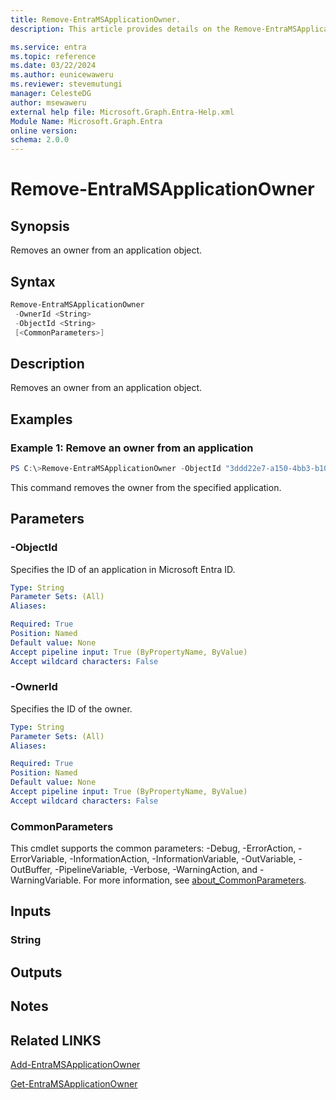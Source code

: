 ```yaml
---
title: Remove-EntraMSApplicationOwner.
description: This article provides details on the Remove-EntraMSApplicationOwner command.

ms.service: entra
ms.topic: reference
ms.date: 03/22/2024
ms.author: eunicewaweru
ms.reviewer: stevemutungi
manager: CelesteDG
author: msewaweru
external help file: Microsoft.Graph.Entra-Help.xml
Module Name: Microsoft.Graph.Entra
online version:
schema: 2.0.0
---
```


# Remove-EntraMSApplicationOwner

## Synopsis
Removes an owner from an application object.

## Syntax

```powershell
Remove-EntraMSApplicationOwner 
 -OwnerId <String> 
 -ObjectId <String> 
 [<CommonParameters>]
```

## Description
Removes an owner from an application object.

## Examples

### Example 1: Remove an owner from an application
```Powershell
PS C:\>Remove-EntraMSApplicationOwner -ObjectId "3ddd22e7-a150-4bb3-b100-e410dea1cb84" -OwnerId "c13dd34a-492b-4561-b171-40fcce2916c5"
```

This command removes the owner from the specified application.

## Parameters

### -ObjectId
Specifies the ID of an application in Microsoft Entra ID.

```yaml
Type: String
Parameter Sets: (All)
Aliases:

Required: True
Position: Named
Default value: None
Accept pipeline input: True (ByPropertyName, ByValue)
Accept wildcard characters: False
```

### -OwnerId
Specifies the ID of the owner.

```yaml
Type: String
Parameter Sets: (All)
Aliases:

Required: True
Position: Named
Default value: None
Accept pipeline input: True (ByPropertyName, ByValue)
Accept wildcard characters: False
```

### CommonParameters
This cmdlet supports the common parameters: -Debug, -ErrorAction, -ErrorVariable, -InformationAction, -InformationVariable, -OutVariable, -OutBuffer, -PipelineVariable, -Verbose, -WarningAction, and -WarningVariable. For more information, see [about_CommonParameters](https://go.microsoft.com/fwlink/?LinkID=113216).

## Inputs

### String
## Outputs

## Notes

## Related LINKS

[Add-EntraMSApplicationOwner](Add-EntraMSApplicationOwner.md)

[Get-EntraMSApplicationOwner](Get-EntraMSApplicationOwner.md)

